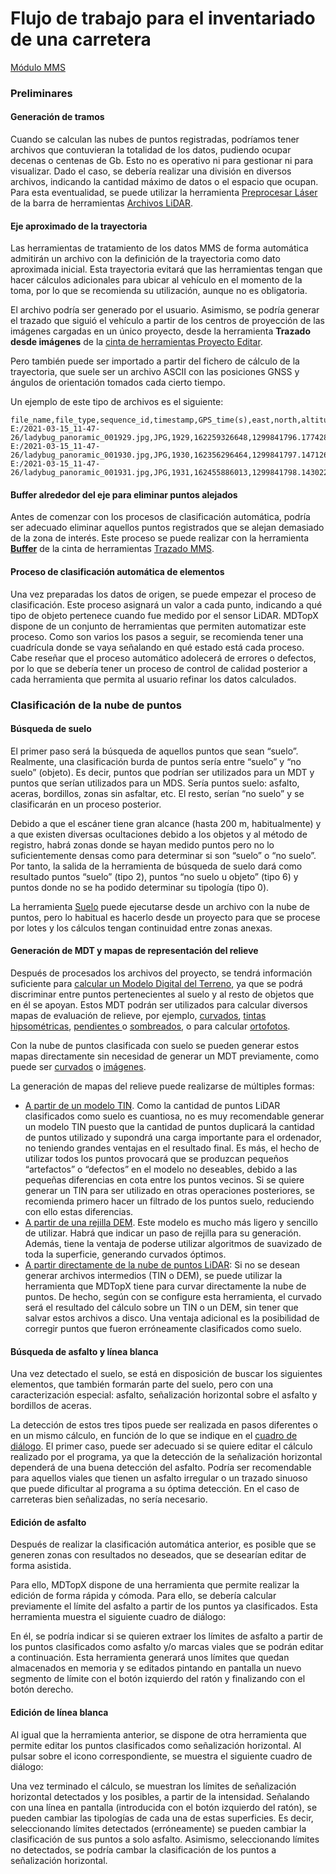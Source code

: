 # Flujo de trabajo para el inventariado de una carretera

[Módulo MMS](./)

### Preliminares

#### Generación de tramos

Cuando se calculan las nubes de puntos registradas, podríamos tener archivos que contuvieran la totalidad de los datos, pudiendo ocupar decenas o centenas de Gb. Esto no es operativo ni para gestionar ni para visualizar. Dado el caso, se debería realizar una división en diversos archivos, indicando la cantidad máximo de datos o el espacio que ocupan. Para esta eventualidad, se puede utilizar la herramienta [Preprocesar Láser](../modulo-laser/vista/preprocesar.md) de la barra de herramientas [Archivos LiDAR](../fichas-de-herramientas/ficha-de-herramientas-archivos-lidar/).

#### Eje aproximado de la trayectoria

Las herramientas de tratamiento de los datos MMS de forma automática admitirán un archivo con la definición de la trayectoria como dato aproximada inicial. Esta trayectoria evitará que las herramientas tengan que hacer cálculos adicionales para ubicar al vehículo en el momento de la toma, por lo que se recomienda su utilización, aunque no es obligatoria.

El archivo podría ser generado por el usuario. Asimismo, se podría generar el trazado que siguió el vehículo a partir de los centros de proyección de las imágenes cargadas en un único proyecto, desde la herramienta **Trazado desde imágenes** de la [cinta de herramientas Proyecto Editar](../fichas-de-herramientas/ficha-de-herramientas-proyecto/editar-proyecto.md).

Pero también puede ser importado a partir del fichero de cálculo de la trayectoria, que suele ser un archivo ASCII con las posiciones GNSS y ángulos de orientación tomados cada cierto tiempo.

Un ejemplo de este tipo de archivos es el siguiente:

```text
file_name,file_type,sequence_id,timestamp,GPS_time(s),east,north,altitude,attitude(x)=roll,attitude(y)=pitch,attitude(z)=pan,frame_id
E:/2021-03-15_11-47-26/ladybug_panoramic_001929.jpg,JPG,1929,162259326648,1299841796.17742848,596126.402298610075,3121341.12428526115,51.4542347844690084,177.971166137430686,2.05551927384272703,-93.0967238715002026,3791
E:/2021-03-15_11-47-26/ladybug_panoramic_001930.jpg,JPG,1930,162356296464,1299841797.14712691,596131.650464848964,3121341.97523138579,51.2559816902503371,177.033894729433285,0.378351863176165426,-113.457547588796572,3792
E:/2021-03-15_11-47-26/ladybug_panoramic_001931.jpg,JPG,1931,162455886013,1299841798.14302278,596136.238556805649,3121344.82461331319,51.1919172378256917,176.771113624685285,-0.33364872741620677,-137.619259427909441,3793
```

#### Buffer alrededor del eje para eliminar puntos alejados

Antes de comenzar con los procesos de clasificación automática, podría ser adecuado eliminar aquellos puntos registrados que se alejan demasiado de la zona de interés. Este proceso se puede realizar con la herramienta [**Buffer**](trazado/buffer-en-datos-mms.md) de la cinta de herramientas [Trazado MMS](trazado/).

#### Proceso de clasificación automática de elementos

Una vez preparadas los datos de origen, se puede empezar el proceso de clasificación. Este proceso asignará un valor a cada punto, indicando a qué tipo de objeto pertenece cuando fue medido por el sensor LiDAR. MDTopX dispone de un conjunto de herramientas que permiten automatizar este proceso. Como son varios los pasos a seguir, se recomienda tener una cuadrícula donde se vaya señalando en qué estado está cada proceso. Cabe reseñar que el proceso automático adolecerá de errores o defectos, por lo que se debería tener un proceso de control de calidad posterior a cada herramienta que permita al usuario refinar los datos calculados.

### Clasificación de la nube de puntos

#### Búsqueda de suelo

El primer paso será la búsqueda de aquellos puntos que sean “suelo”. Realmente, una clasificación burda de puntos sería entre “suelo” y “no suelo” \(objeto\). Es decir, puntos que podrían ser utilizados para un MDT y puntos que serían utilizados para un MDS. Sería puntos suelo: asfalto, aceras, bordillos, zonas sin asfaltar, etc. El resto, serían “no suelo” y se clasificarán en un proceso posterior.

Debido a que el escáner tiene gran alcance \(hasta 200 m, habitualmente\) y a que existen diversas ocultaciones debido a los objetos y al método de registro, habrá zonas donde se hayan medido puntos pero no lo suficientemente densas como para determinar si son “suelo” o “no suelo”. Por tanto, la salida de la herramienta de búsqueda de suelo dará como resultado puntos “suelo” \(tipo 2\), puntos “no suelo u objeto” \(tipo 6\) y puntos donde no se ha podido determinar su tipología \(tipo 0\).

La herramienta [Suelo](trazado/clasificar-suelo-de-trazado.md) puede ejecutarse desde un archivo con la nube de puntos, pero lo habitual es hacerlo desde un proyecto para que se procese por lotes y los cálculos tengan continuidad entre zonas anexas.

#### Generación de MDT y mapas de representación del relieve

Después de procesados los archivos del proyecto, se tendrá información suficiente para [calcular un Modelo Digital del Terreno](../modulo-laser/obtener-modelo-digital/triangulacion-2d.md), ya que se podrá discriminar entre puntos pertenecientes al suelo y al resto de objetos que en él se apoyan. Estos MDT podrán ser utilizados para calcular diversos mapas de evaluación de relieve, por ejemplo, [curvados](../como.../como-curvado.md), [tintas hipsométricas](../como.../como-mapa-de-tintas-hipsometricas.md), [pendientes ](../como.../como-mapa-de-pendientes.md)o [sombreados](../como.../como-sombreado.md), o para calcular [ortofotos](../modulo-ortofoto/).

Con la nube de puntos clasificada con suelo se pueden generar estos mapas directamente sin necesidad de generar un MDT previamente, como puede ser [curvados](../modulo-laser/generar/curvado-a-partir-de-lidar.md) o [imágenes](../modulo-laser/generar/generar-imagen.md).

La generación de mapas del relieve puede realizarse de múltiples formas:

* [A partir de un modelo TIN](../modulo-laser/obtener-modelo-digital/triangulacion-2d.md). Como la cantidad de puntos LiDAR clasificados como suelo es cuantiosa, no es muy recomendable generar un modelo TIN puesto que la cantidad de puntos duplicará la cantidad de puntos utilizado y supondrá una carga importante para el ordenador, no teniendo grandes ventajas en el resultado final. Es más, el hecho de utilizar todos los puntos provocará que se produzcan pequeños “artefactos” o “defectos” en el modelo no deseables, debido a las pequeñas diferencias en cota entre los puntos vecinos. Si se quiere generar un TIN para ser utilizado en otras operaciones posteriores, se recomienda primero hacer un filtrado de los puntos suelo, reduciendo con ello estas diferencias.
* [A partir de una rejilla DEM](../modulo-laser/generar/rejilla-a-partir-de-lidar.md). Este modelo es mucho más ligero y sencillo de utilizar. Habrá que indicar un paso de rejilla para su generación. Además, tiene la ventaja de poderse utilizar algoritmos de suavizado de toda la superficie, generando curvados óptimos.
* [A partir directamente de la nube de puntos LiDAR](../modulo-laser/generar/curvado-a-partir-de-lidar.md): Si no se desean generar archivos intermedios \(TIN o DEM\), se puede utilizar la herramienta que MDTopX tiene para curvar directamente la nube de puntos. De hecho, según con se configure esta herramienta, el curvado será el resultado del cálculo sobre un TIN o un DEM, sin tener que salvar estos archivos a disco. Una ventaja adicional es la posibilidad de corregir puntos que fueron erróneamente clasificados como suelo.

#### Búsqueda de asfalto y línea blanca

Una vez detectado el suelo, se está en disposición de buscar los siguientes elementos, que también formarán parte del suelo, pero con una caracterización especial: asfalto, señalización horizontal sobre el asfalto y bordillos de aceras.

La detección de estos tres tipos puede ser realizada en pasos diferentes o en un mismo cálculo, en función de lo que se indique en el [cuadro de diálogo](trazado/clasificar-lineas-de-vial.md). El primer caso, puede ser adecuado si se quiere editar el cálculo realizado por el programa, ya que la detección de la señalización horizontal dependerá de una buena detección del asfalto. Podría ser recomendable para aquellos viales que tienen un asfalto irregular o un trazado sinuoso que puede dificultar al programa a su óptima detección. En el caso de carreteras bien señalizadas, no sería necesario.

#### Edición de asfalto

Después de realizar la clasificación automática anterior, es posible que se generen zonas con resultados no deseados, que se desearían editar de forma asistida.

Para ello, MDTopX dispone de una herramienta que permite realizar la edición de forma rápida y cómoda. Para ello, se debería calcular previamente el límite del asfalto a partir de los puntos ya clasificados. Esta herramienta muestra el siguiente cuadro de diálogo:

En él, se podría indicar si se quieren extraer los límites de asfalto a partir de los puntos clasificados como asfalto y/o marcas viales que se podrán editar a continuación. Esta herramienta generará unos límites que quedan almacenados en memoria y se editados pintando en pantalla un nuevo segmento de límite con el botón izquierdo del ratón y finalizando con el botón derecho.

#### Edición de línea blanca

Al igual que la herramienta anterior, se dispone de otra herramienta que permite editar los puntos clasificados como señalización horizontal. Al pulsar sobre el icono correspondiente, se muestra el siguiente cuadro de diálogo:

Una vez terminado el cálculo, se muestran los límites de señalización horizontal detectados y los posibles, a partir de la intensidad. Señalando con una línea en pantalla \(introducida con el botón izquierdo del ratón\), se pueden cambiar las tipologías de cada una de estas superficies. Es decir, seleccionando límites detectados \(erróneamente\) se pueden cambiar la clasificación de sus puntos a solo asfalto. Asimismo, seleccionando límites no detectados, se podría cambar la clasificación de los puntos a señalización horizontal.

